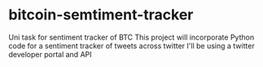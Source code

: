 # bitcoin-semtiment-tracker
Uni task for sentiment tracker of BTC
This project will incorporate Python code for a sentiment tracker of tweets across twitter
I'll be using a twitter developer portal and API
